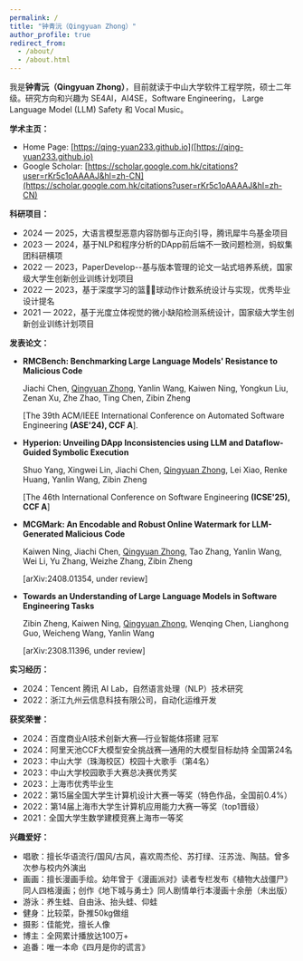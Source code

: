 ```yaml
---
permalink: /
title: "钟青沅（Qingyuan Zhong）"
author_profile: true
redirect_from: 
  - /about/
  - /about.html
---
```


我是**钟青沅（Qingyuan Zhong）**，目前就读于中山大学软件工程学院，硕士二年级。研究方向和兴趣为 SE4AI，AI4SE，Software Engineering， Large Language Model (LLM) Safety 和 Vocal Music。


**学术主页：**
- Home Page: [https://qing-yuan233.github.io]([https://qing-yuan233.github.io)
- Google Scholar: [https://scholar.google.com.hk/citations?user=rKr5c1oAAAAJ&hl=zh-CN](https://scholar.google.com.hk/citations?user=rKr5c1oAAAAJ&hl=zh-CN)

**科研项目：**
- 2024 — 2025，大语言模型恶意内容防御与正向引导，腾讯犀牛鸟基金项目
- 2023 — 2024，基于NLP和程序分析的DApp前后端不一致问题检测，蚂蚁集团科研横项
- 2022 — 2023，PaperDevelop--基与版本管理的论文一站式培养系统，国家级大学生创新创业训练计划项目
- 2022 — 2023，基于深度学习的篮🐔🏀球动作计数系统设计与实现，优秀毕业设计提名
- 2021 — 2022，基于光度立体视觉的微小缺陷检测系统设计，国家级大学生创新创业训练计划项目


**发表论文：**
- **RMCBench: Benchmarking Large Language Models' Resistance to Malicious Code**

  Jiachi Chen, <u>Qingyuan Zhong</u>, Yanlin Wang, Kaiwen Ning, Yongkun Liu, Zenan Xu, Zhe Zhao, Ting Chen, Zibin Zheng

  [The 39th ACM/IEEE International Conference on Automated Software Engineering **(ASE'24), CCF A**].


- **Hyperion: Unveiling DApp Inconsistencies using LLM and Dataflow-Guided Symbolic Execution**

  Shuo Yang, Xingwei Lin, Jiachi Chen, <u>Qingyuan Zhong</u>, Lei Xiao, Renke Huang, Yanlin Wang, Zibin Zheng

  [The 46th International Conference on Software Engineering **(ICSE'25), CCF A**]

- **MCGMark: An Encodable and Robust Online Watermark for LLM-Generated Malicious Code**

  Kaiwen Ning, Jiachi Chen, <u>Qingyuan Zhong</u>, Tao Zhang, Yanlin Wang, Wei Li, Yu Zhang, Weizhe Zhang, Zibin Zheng

  [arXiv:2408.01354, under review]

- **Towards an Understanding of Large Language Models in Software Engineering Tasks**

  Zibin Zheng, Kaiwen Ning, <u>Qingyuan Zhong</u>, Wenqing Chen, Lianghong Guo, Weicheng Wang, Yanlin Wang

  [arXiv:2308.11396, under review]


**实习经历：**
- 2024：Tencent 腾讯 AI Lab，自然语言处理（NLP）技术研究
- 2022：浙江九州云信息科技有限公司，自动化运维开发

**获奖荣誉：**
- 2024：百度商业AI技术创新大赛—行业智能体搭建 冠军
- 2024：阿里天池CCF大模型安全挑战赛—通用的大模型目标劫持 全国第24名
- 2023：中山大学（珠海校区）校园十大歌手（第4名）
- 2023：中山大学校园歌手大赛总决赛优秀奖
- 2023：上海市优秀毕业生
- 2022：第15届全国大学生计算机设计大赛一等奖（特色作品，全国前0.4%）
- 2022：第14届上海市大学生计算机应用能力大赛一等奖（top1晋级）
- 2021：全国大学生数学建模竞赛上海市一等奖


**兴趣爱好：**
- 唱歌：擅长华语流行/国风/古风，喜欢周杰伦、苏打绿、汪苏泷、陶喆。曾多次参与校内外演出
- 画画：擅长漫画手绘。幼年曾于《漫画派对》读者专栏发布《植物大战僵尸》同人四格漫画；创作《地下城与勇士》同人剧情单行本漫画十余册（未出版）
- 游泳：养生蛙、自由泳、抬头蛙、仰蛙
- 健身：比较菜，卧推50kg做组
- 摄影：佳能党，擅长人像
- 博主：全网累计播放达100万+
- 追番：唯一本命《四月是你的谎言》



<!-- This is the front page of a website that is powered by the [Academic Pages template](https://github.com/academicpages/academicpages.github.io) and hosted on GitHub pages. [GitHub pages](https://pages.github.com) is a free service in which websites are built and hosted from code and data stored in a GitHub repository, automatically updating when a new commit is made to the respository. This template was forked from the [Minimal Mistakes Jekyll Theme](https://mmistakes.github.io/minimal-mistakes/) created by Michael Rose, and then extended to support the kinds of content that academics have: publications, talks, teaching, a portfolio, blog posts, and a dynamically-generated CV. You can fork [this repository](https://github.com/academicpages/academicpages.github.io) right now, modify the configuration and markdown files, add your own PDFs and other content, and have your own site for free, with no ads! An older version of this template powers my own personal website at [stuartgeiger.com](http://stuartgeiger.com), which uses [this Github repository](https://github.com/staeiou/staeiou.github.io).

A data-driven personal website
======
Like many other Jekyll-based GitHub Pages templates, Academic Pages makes you separate the website's content from its form. The content & metadata of your website are in structured markdown files, while various other files constitute the theme, specifying how to transform that content & metadata into HTML pages. You keep these various markdown (.md), YAML (.yml), HTML, and CSS files in a public GitHub repository. Each time you commit and push an update to the repository, the [GitHub pages](https://pages.github.com/) service creates static HTML pages based on these files, which are hosted on GitHub's servers free of charge.

Many of the features of dynamic content management systems (like Wordpress) can be achieved in this fashion, using a fraction of the computational resources and with far less vulnerability to hacking and DDoSing. You can also modify the theme to your heart's content without touching the content of your site. If you get to a point where you've broken something in Jekyll/HTML/CSS beyond repair, your markdown files describing your talks, publications, etc. are safe. You can rollback the changes or even delete the repository and start over -- just be sure to save the markdown files! Finally, you can also write scripts that process the structured data on the site, such as [this one](https://github.com/academicpages/academicpages.github.io/blob/master/talkmap.ipynb) that analyzes metadata in pages about talks to display [a map of every location you've given a talk](https://academicpages.github.io/talkmap.html).

Getting started
======
1. Register a GitHub account if you don't have one and confirm your e-mail (required!)
1. Fork [this repository](https://github.com/academicpages/academicpages.github.io) by clicking the "fork" button in the top right. 
1. Go to the repository's settings (rightmost item in the tabs that start with "Code", should be below "Unwatch"). Rename the repository "[your GitHub username].github.io", which will also be your website's URL.
1. Set site-wide configuration and create content & metadata (see below -- also see [this set of diffs](http://archive.is/3TPas) showing what files were changed to set up [an example site](https://getorg-testacct.github.io) for a user with the username "getorg-testacct")
1. Upload any files (like PDFs, .zip files, etc.) to the files/ directory. They will appear at https://[your GitHub username].github.io/files/example.pdf.  
1. Check status by going to the repository settings, in the "GitHub pages" section

Site-wide configuration
------
The main configuration file for the site is in the base directory in [_config.yml](https://github.com/academicpages/academicpages.github.io/blob/master/_config.yml), which defines the content in the sidebars and other site-wide features. You will need to replace the default variables with ones about yourself and your site's github repository. The configuration file for the top menu is in [_data/navigation.yml](https://github.com/academicpages/academicpages.github.io/blob/master/_data/navigation.yml). For example, if you don't have a portfolio or blog posts, you can remove those items from that navigation.yml file to remove them from the header. 

Create content & metadata
------
For site content, there is one markdown file for each type of content, which are stored in directories like _publications, _talks, _posts, _teaching, or _pages. For example, each talk is a markdown file in the [_talks directory](https://github.com/academicpages/academicpages.github.io/tree/master/_talks). At the top of each markdown file is structured data in YAML about the talk, which the theme will parse to do lots of cool stuff. The same structured data about a talk is used to generate the list of talks on the [Talks page](https://academicpages.github.io/talks), each [individual page](https://academicpages.github.io/talks/2012-03-01-talk-1) for specific talks, the talks section for the [CV page](https://academicpages.github.io/cv), and the [map of places you've given a talk](https://academicpages.github.io/talkmap.html) (if you run this [python file](https://github.com/academicpages/academicpages.github.io/blob/master/talkmap.py) or [Jupyter notebook](https://github.com/academicpages/academicpages.github.io/blob/master/talkmap.ipynb), which creates the HTML for the map based on the contents of the _talks directory).

**Markdown generator**

I have also created [a set of Jupyter notebooks](https://github.com/academicpages/academicpages.github.io/tree/master/markdown_generator
) that converts a CSV containing structured data about talks or presentations into individual markdown files that will be properly formatted for the Academic Pages template. The sample CSVs in that directory are the ones I used to create my own personal website at stuartgeiger.com. My usual workflow is that I keep a spreadsheet of my publications and talks, then run the code in these notebooks to generate the markdown files, then commit and push them to the GitHub repository.

How to edit your site's GitHub repository
------
Many people use a git client to create files on their local computer and then push them to GitHub's servers. If you are not familiar with git, you can directly edit these configuration and markdown files directly in the github.com interface. Navigate to a file (like [this one](https://github.com/academicpages/academicpages.github.io/blob/master/_talks/2012-03-01-talk-1.md) and click the pencil icon in the top right of the content preview (to the right of the "Raw | Blame | History" buttons). You can delete a file by clicking the trashcan icon to the right of the pencil icon. You can also create new files or upload files by navigating to a directory and clicking the "Create new file" or "Upload files" buttons. 

Example: editing a markdown file for a talk
![Editing a markdown file for a talk](/images/editing-talk.png)

For more info
------
More info about configuring Academic Pages can be found in [the guide](https://academicpages.github.io/markdown/). The [guides for the Minimal Mistakes theme](https://mmistakes.github.io/minimal-mistakes/docs/configuration/) (which this theme was forked from) might also be helpful. -->
